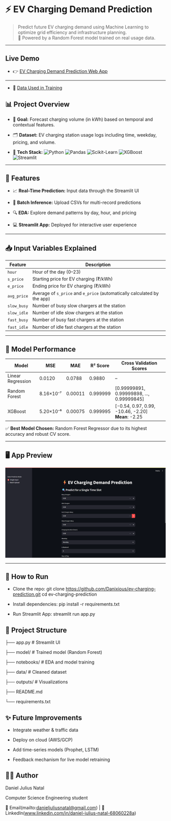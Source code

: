 # ⚡ EV Charging Demand Prediction
>Predict future EV charging demand using Machine Learning to optimize grid efficiency and infrastructure planning.  
> 🧠 Powered by a Random Forest model trained on real usage data.

---

## Live Demo
- 👉 [EV Charging Demand Prediction Web App](https://ev-charging-prediction-ca4n5rs8xzdrwwsr8buin8.streamlit.app/)

---

- 📄 [Data Used in Training ](https://github.com/Danixious/ev-charging-prediction/blob/main/data/Cleaned_data.zip)


## 📊 Project Overview
-  🎯 **Goal:** Forecast charging volume (in kWh) based on temporal and contextual features.

- 🗂 **Dataset:** EV charging station usage logs including time, weekday, pricing, and volume.

- 🧰 **Tech Stack:**
  ![Python](https://img.shields.io/badge/Python-3776AB?style=flat&logo=python&logoColor=white)
  ![Pandas](https://img.shields.io/badge/Pandas-150458?style=flat&logo=pandas&logoColor=white)
  ![Scikit-Learn](https://img.shields.io/badge/Scikit--Learn-F7931E?style=flat&logo=scikit-learn&logoColor=white)
  ![XGBoost](https://img.shields.io/badge/XGBoost-EC6C00?style=flat)
  ![Streamlit](https://img.shields.io/badge/Streamlit-FF4B4B?style=flat&logo=streamlit&logoColor=white)

---

## 🚀 Features
- 📈 **Real-Time Prediction:** Input data through the Streamlit UI  

- 🧾 **Batch Inference:** Upload CSVs for multi-record predictions  

- 🔍 **EDA:** Explore demand patterns by day, hour, and pricing  

- 💻 **Streamlit App:** Deployed for interactive user experience  

---

## 📥 Input Variables Explained

| Feature            | Description                                                                 |
|--------------------|-----------------------------------------------------------------------------|
| `hour`             | Hour of the day (0–23)                                                      |
| `s_price`          | Starting price for EV charging (₹/kWh)                                      |
| `e_price`          | Ending price for EV charging (₹/kWh)                                        |
| `avg_price`        | Average of `s_price` and `e_price` (automatically calculated by the app)    |
| `slow_busy`        | Number of busy slow chargers at the station                                 |
| `slow_idle`        | Number of idle slow chargers at the station                                 |
| `fast_busy`        | Number of busy fast chargers at the station                                 |
| `fast_idle`        | Number of idle fast chargers at the station                                 |

---

## 🧠 Model Performance
| Model             | MSE         | MAE      | R² Score   | Cross Validation Scores                        |
|------------------|-------------|----------|------------|------------------------------------------------|
| Linear Regression| 0.0120      | 0.0788   | 0.9880     | –                                              |
| Random Forest    | 8.16×10⁻⁷   | 0.00011  | 0.999999   | [0.99999891, 0.99999898, ..., 0.99999845]      |
| XGBoost          | 5.20×10⁻⁶   | 0.00075  | 0.999995   | [-0.54, 0.97, 0.99, -10.46, -2.20] <br>**Mean**: -2.25 |


✅ **Best Model Chosen:** Random Forest Regressor due to its highest accuracy and robust CV score.

---

## 🖥️ App Preview

<img src="https://github.com/Danixious/ev-charging-prediction/blob/main/outputs/AppPreview.png" width="700"/>

---

## 🧪 How to Run

-  Clone the repo:
git clone https://github.com/Danixious/ev-charging-prediction.git
cd ev-charging-prediction

-  Install dependencies:
pip install -r requirements.txt

- Run Streamlit App:
streamlit run app.py


## 📁 Project Structure

├── app.py        # Streamlit UI
                             
├── model/        # Trained model (Random Forest)
                            
├── notebooks/    # EDA and model training
                             
├── data/         # Cleaned dataset
                  
├── outputs/      # Visualizations
                               
├── README.md

└── requirements.txt

## ✨ Future Improvements
- Integrate weather & traffic data

- Deploy on cloud (AWS/GCP)

- Add time-series models (Prophet, LSTM)

- Feedback mechanism for live model retraining

## 🙋‍♂️ Author
Daniel Julius Natal

Computer Science Engineering student

📧 Email(mailto:danieljuliusnatal@gmail.com) | 💼 LinkedIn(www.linkedin.com/in/daniel-julius-natal-68060228a)

